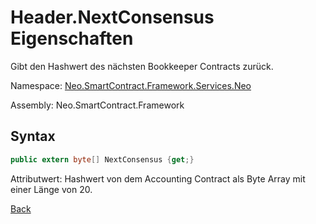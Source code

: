 # Header.NextConsensus Eigenschaften

Gibt den Hashwert des nächsten Bookkeeper Contracts zurück.

Namespace: [Neo.SmartContract.Framework.Services.Neo](../../neo.md)

Assembly: Neo.SmartContract.Framework

## Syntax

```c#
public extern byte[] NextConsensus {get;}
```

Attributwert: Hashwert von dem Accounting Contract als Byte Array mit einer Länge von 20.



[Back](../header.md)
